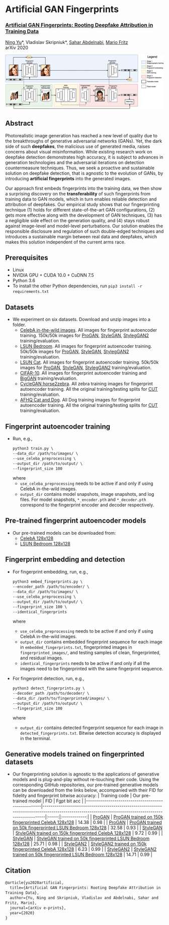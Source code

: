 # Artificial GAN Fingerprints

### [Artificial GAN Fingerprints: Rooting Deepfake Attribution in Training Data](https://arxiv.org/pdf/2007.08457.pdf)
[Ning Yu](https://sites.google.com/site/ningy1991/)\*, Vladislav Skripniuk\*, [Sahar Abdelnabi](https://cispa.de/en/people/sahar.abdelnabi#profile), [Mario Fritz](https://cispa.saarland/group/fritz/)<br>
arXiv 2020

<img src='fig/teaser.png' width=800>

## Abstract
Photorealistic image generation has reached a new level of quality due to the breakthroughs of generative adversarial networks (GANs). Yet, the dark side of such **deepfakes**, the malicious use of generated media, raises concerns about visual misinformation. While existing research work on deepfake detection demonstrates high accuracy, it is subject to advances in generation technologies and the adversarial iterations on detection countermeasure techniques. Thus, we seek a proactive and sustainable solution on deepfake detection, that is agnostic to the evolution of GANs, by introducing **artificial fingerprints** into the generated images.

Our approach first embeds fingerprints into the training data, we then show a surprising discovery on the **transferability** of such fingerprints from training data to GAN models, which in turn enables reliable detection and attribution of deepfakes. Our empirical study shows that our fingerprinting technique (1) holds for different state-of-the-art GAN configurations, (2) gets more effective along with the development of GAN techniques, (3) has a negligible side effect on the generation quality, and (4) stays robust against image-level and model-level perturbations. Our solution enables the responsible disclosure and regulation of such double-edged techniques and introduces a sustainable margin between real data and deepfakes, which makes this solution independent of the current arms race.

## Prerequisites
- Linux
- NVIDIA GPU + CUDA 10.0 + CuDNN 7.5
- Python 3.6
- To install the other Python dependencies, run `pip3 install -r requirements.txt`
  
## Datasets
- We experiment on six datasets. Download and unzip images into a folder.
  - [CelebA in-the-wild images](https://drive.google.com/file/d/0B7EVK8r0v71pZjFTYXZWM3FlRnM/view?usp=sharing). All images for fingerprint autoencoder training. 150k/50k images for [ProGAN](https://github.com/nashory/pggan-pytorch), [StyleGAN](https://github.com/NVlabs/stylegan), [StylegGAN2](https://github.com/NVlabs/stylegan2) training/evaluation.
  - [LSUN Bedroom](https://github.com/fyu/lsun). All images for fingerprint autoencoder training. 50k/50k images for [ProGAN](https://github.com/nashory/pggan-pytorch), [StyleGAN](https://github.com/NVlabs/stylegan), [StylegGAN2](https://github.com/NVlabs/stylegan2) training/evaluation.
  - [LSUN Cat](http://dl.yf.io/lsun/objects/). All images for fingerprint autoencoder training. 50k/50k images for [ProGAN](https://github.com/nashory/pggan-pytorch), [StyleGAN](https://github.com/NVlabs/stylegan), [StylegGAN2](https://github.com/NVlabs/stylegan2) training/evaluation.
  - [CIFAR-10](https://www.cs.toronto.edu/~kriz/cifar.html). All images for fingerprint autoencoder training and [BigGAN](https://github.com/ajbrock/BigGAN-PyTorch) training/evaluation.
  - [CycleGAN horse2zebra](https://github.com/taesungp/contrastive-unpaired-translation/blob/master/docs/datasets.md). All zebra training images for fingerprint autoencoder training. All the original training/testing splits for [CUT](https://github.com/taesungp/contrastive-unpaired-translation) training/evaluation.
  - [AFHQ Cat and Dog](https://github.com/clovaai/stargan-v2/blob/master/README.md#animal-faces-hq-dataset-afhq). All Dog training images for fingerprint autoencoder training. All the original training/testing splits for [CUT](https://github.com/taesungp/contrastive-unpaired-translation) training/evaluation.

## Fingerprint autoencoder training
- Run, e.g.,
  ```
  python3 train.py \
  --data_dir /path/to/images/ \
  --use_celeba_preprocessing \
  --output_dir /path/to/output/ \
  --fingerprint_size 100 
  ```
  where
  - `use_celeba_preprocessing` needs to be active if and only if using CelebA in-the-wild images.
  - `output_dir` contains model snapshots, image snapshots, and log files. For model snapshots, `*_encoder.pth` and `*_decoder.pth` correspond to the fingerprint encoder and decoder respectively.

## Pre-trained fingerprint autoencoder models
- Our pre-trained models can be downloaded from:
  - [CelebA 128x128](https://drive.google.com/drive/folders/1C_gdRlyVsS1XHByclaBzRJ8t27fV_rDY?usp=sharing)
  - [LSUN Bedroom 128x128](https://drive.google.com/drive/folders/1_5jD5vvblmU51y87FXwoFE8DNixsG8-7?usp=sharing)

## Fingerprint embedding and detection
- For fingerprint embedding, run, e.g.,
  ```
  python3 embed_fingerprints.py \
  --encoder_path /path/to/encoder/ \
  --data_dir /path/to/images/ \
  --use_celeba_preprocessing \
  --output_dir /path/to/output/ \
  --fingerprint_size 100 \
  --identical_fingerprints
  ```
  where
  - `use_celeba_preprocessing` needs to be active if and only if using CelebA in-the-wild images.
  - `output_dir` contains embedded fingerprint sequence for each image in `embedded_fingerprints.txt`, fingerprinted images in `fingerprinted_images/`, and testing samples of clean, fingerprinted, and residual images.
  - `identical_fingerprints` needs to be active if and only if all the images need to be fingerprinted with the same fingerprint sequence. 
  
- For fingerprint detection, run, e.g.,
  ```
  python3 detect_fingerprints.py \
  --decoder_path /path/to/decoder/ \
  --data_dir /path/to/fingerprinted/images/ \
  --output_dir /path/to/output/ \
  --fingerprint_size 100
  ```
  where
  - `output_dir` contains detected fingerprint sequence for each image in `detected_fingerprints.txt`. Bitwise detection accuracy is displayed in the terminal.

## Generative models trained on fingerprinted datasets
- Our fingerprinting solution is agnostic to the applications of generative models and is plug-and-play without re-touching their code. Using the corresponding GitHub repositories, our pre-trained generative models can be downloaded from the links below, accompanied with their FID for fidelity and fingerprint bitwise accuracy:
  | Training code                                      | Our pre-trained model                                                                                                                               |  FID  | Fgpt bit acc |
  |----------------------------------------------------|-----------------------------------------------------------------------------------------------------------------------------------------------------|:-----:|:------------:|
  | [ProGAN](https://github.com/nashory/pggan-pytorch) | [ProGAN trained on 150k fingerprinted CelebA 128x128](https://drive.google.com/drive/folders/1uW7yBrRPeX6kME3zS8MSwbgJmwV15H0t?usp=sharing)         | 14.38 |     0.98     |
  | [ProGAN](https://github.com/nashory/pggan-pytorch) | [ProGAN trained on 50k fingerprinted LSUN Bedroom 128x128](https://drive.google.com/drive/folders/1J1vPwYwarJlOVfjUsr08I2MgbtVUlSaT?usp=sharing)    | 32.58 |     0.93     |
  | [StyleGAN](https://github.com/NVlabs/stylegan)     | [StyleGAN trained on 150k fingerprinted CelebA 128x128](https://drive.google.com/drive/folders/1sPtA-yU6crJQOB7M_pmixAwNLuFfQjq6?usp=sharing)       |  9.72 |     0.99     |
  | [StyleGAN](https://github.com/NVlabs/stylegan)     | [StyleGAN trained on 50k fingerprinted LSUN Bedroom 128x128](https://drive.google.com/drive/folders/1VSOOrRT9B-gIbb1GPfpbWqvZSSZC_8kw?usp=sharing)  | 25.71 |     0.98     |
  | [StyleGAN2](https://github.com/NVlabs/stylegan2)   | [StyleGAN2 trained on 150k fingerprinted CelebA 128x128](https://drive.google.com/drive/folders/1dRbU2jKriNf5ekfo9kG4icW1O0Yy77VL?usp=sharing)      |  6.23 |     0.99     |
  | [StyleGAN2](https://github.com/NVlabs/stylegan2)   | [StyleGAN2 trained on 50k fingerprinted LSUN Bedroom 128x128](https://drive.google.com/drive/folders/1NigDXnH_ddNtFWPqZH1KVddSP4r8a16E?usp=sharing) | 14.71 |     0.99     |

## Citation
  ```
  @article{yu2020artificial,
    title={Artificial GAN Fingerprints: Rooting Deepfake Attribution in Training Data},
    author={Yu, Ning and Skripniuk, Vladislav and Abdelnabi, Sahar and Fritz, Mario},
    journal={arXiv e-prints},
    year={2020}
  }
  ```
